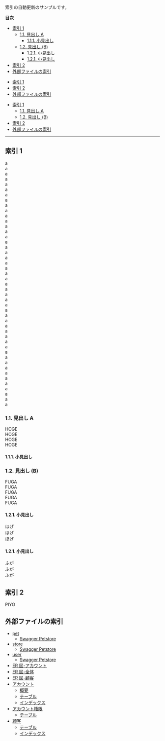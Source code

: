 索引の自動更新のサンプルです。

**目次**  
<toc>

- [索引 1](#索引-1)
  - [1.1. 見出し A](#11-見出し-A)
    - [1.1.1. 小見出し](#111-小見出し)
  - [1.2. 見出し (B)](<#12-見出し-(B)>)
    - [1.2.1. 小見出し](#121-小見出し)
    - [1.2.1. 小見出し](#121-小見出し)
- [索引 2](#索引-2)
- [外部ファイルの索引](#外部ファイルの索引)

</toc>

<toc depth="2">

- [索引 1](#索引-1)
- [索引 2](#索引-2)
- [外部ファイルの索引](#外部ファイルの索引)

</toc>

<toc level="1">

- [索引 1](#索引-1)
  - [1.1. 見出し A](#11-見出し-A)
  - [1.2. 見出し (B)](<#12-見出し-(B)>)
- [索引 2](#索引-2)
- [外部ファイルの索引](#外部ファイルの索引)

</toc>

---

## 索引 1

a  
a  
a  
a  
a  
a  
a  
a  
a  
a  
a  
a  
a  
a  
a  
a  
a  
a  
a  
a  
a  
a  
a  
a  
a  
a  
a  
a  
a  
a  
a  
a  
a  
a  
a  
a  
a  
a  
a  
a  
a  
a  
a  
a  
a  
a  
a

### 1.1. 見出し A

HOGE  
HOGE  
HOGE  
HOGE

#### 1.1.1. 小見出し

### 1.2. 見出し (B)

FUGA  
FUGA  
FUGA  
FUGA  
FUGA

#### 1.2.1. 小見出し

ほげ  
ほげ  
ほげ

#### 1.2.1. 小見出し

ふが  
ふが  
ふが

## 索引 2

PIYO

## 外部ファイルの索引

<toc src="../設計/**/*.md" level="1">

- [pet](../設計/API/pet)
  - [Swagger Petstore](../設計/API/pet#Swagger-Petstore)
- [store](../設計/API/store)
  - [Swagger Petstore](../設計/API/store#Swagger-Petstore)
- [user](../設計/API/user)
  - [Swagger Petstore](../設計/API/user#Swagger-Petstore)
- [ER 図-アカウント](../設計/テーブル定義/ER図-アカウント)
- [ER 図-全体](../設計/テーブル定義/ER図-全体)
- [ER 図-顧客](../設計/テーブル定義/ER図-顧客)
- [アカウント](../設計/テーブル定義/アカウント)
  - [概要](../設計/テーブル定義/アカウント#概要)
  - [テーブル](../設計/テーブル定義/アカウント#テーブル)
  - [インデックス](../設計/テーブル定義/アカウント#インデックス)
- [アカウント権限](../設計/テーブル定義/アカウント権限)
  - [テーブル](../設計/テーブル定義/アカウント権限#テーブル)
- [顧客](../設計/テーブル定義/顧客)
  - [テーブル](../設計/テーブル定義/顧客#テーブル)
  - [インデックス](../設計/テーブル定義/顧客#インデックス)

</toc>
